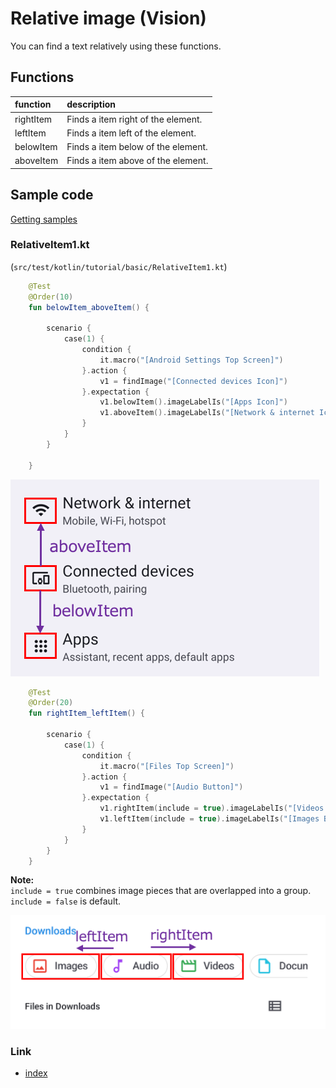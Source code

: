 # Relative image (Vision)

You can find a text relatively using these functions.

## Functions

| function  | description                        |
|:----------|:-----------------------------------|
| rightItem | Finds a item right of the element. |
| leftItem  | Finds a item left of the element.  |
| belowItem | Finds a item below of the element. |
| aboveItem | Finds a item above of the element. |

## Sample code

[Getting samples](../../getting_samples.md)

### RelativeItem1.kt

(`src/test/kotlin/tutorial/basic/RelativeItem1.kt`)

```kotlin
    @Test
    @Order(10)
    fun belowItem_aboveItem() {

        scenario {
            case(1) {
                condition {
                    it.macro("[Android Settings Top Screen]")
                }.action {
                    v1 = findImage("[Connected devices Icon]")
                }.expectation {
                    v1.belowItem().imageLabelIs("[Apps Icon]")
                    v1.aboveItem().imageLabelIs("[Network & internet Icon]")
                }
            }
        }

    }
```

![](_images/above_item_below_item.png)

```kotlin
    @Test
    @Order(20)
    fun rightItem_leftItem() {

        scenario {
            case(1) {
                condition {
                    it.macro("[Files Top Screen]")
                }.action {
                    v1 = findImage("[Audio Button]")
                }.expectation {
                    v1.rightItem(include = true).imageLabelIs("[Videos Button]")
                    v1.leftItem(include = true).imageLabelIs("[Images Button]")
                }
            }
        }
    }
```

**Note:**<br>
`include = true` combines image pieces that are overlapped into a group. `include = false` is default.

![](_images/left_item_right_item.png)

### Link

- [index](../../../../index.md)
